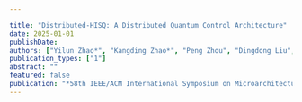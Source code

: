```yaml
---

title: "Distributed-HISQ: A Distributed Quantum Control Architecture"
date: 2025-01-01
publishDate: 
authors: ["Yilun Zhao*", "Kangding Zhao*", "Peng Zhou", "Dingdong Liu", "Tingyu Luo", "Yuzhen Zheng", "Peng Luo", "Shun Hu", "Jin Lin", "Cheng Guo", "Yinhe Han", "Ying Wang", "Mingtang Deng", "Junjie Wu", "Xiang Fu"]
publication_types: ["1"]
abstract: ""
featured: false
publication: "*58th IEEE/ACM International Symposium on Microarchitecture (MICRO). Acceptance Ratio: 124/597 = 20.7%*"
---
```

